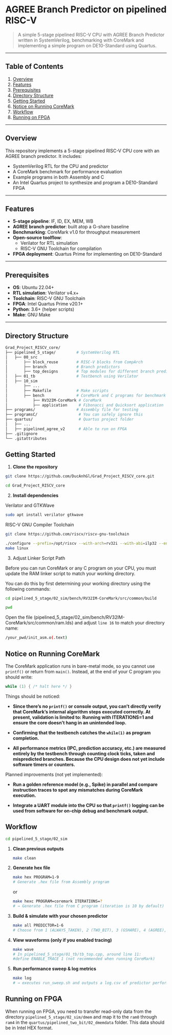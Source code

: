# AGREE Branch Predictor on pipelined RISC-V

> A simple 5-stage pipelined RISC-V CPU with AGREE Branch Predictor written in SystemVerilog, benchmarking with CoreMark and implementing a simple program on DE10-Standard using Quartus.

---

## Table of Contents


1. [Overview](#overview)  
2. [Features](#features)  
3. [Prerequisites](#prerequisites)  
4. [Directory Structure](#directory-structure)  
5. [Getting Started](#getting-started)  
6. [Notice on Running CoreMark](#notice-on-running-coremark) 
6. [Workflow](#workflow)  
7. [Running on FPGA](#running-on-fpga)  

---

## Overview

This repository implements a 5-stage pipelined RISC-V CPU core with an AGREE branch predictor. It includes:

- SystemVerilog RTL for the CPU and predictor  
- A CoreMark benchmark for performance evaluation  
- Example programs in both Assembly and C  
- An Intel Quartus project to synthesize and program a DE10-Standard FPGA  

---

## Features

- **5-stage pipeline**: IF, ID, EX, MEM, WB  
- **AGREE branch predictor**: built atop a G-share baseline  
- **Benchmarking**: CoreMark v1.0 for throughput measurement  
- **Open-source toolflow**:  
  - Verilator for RTL simulation  
  - RISC-V GNU Toolchain for compilation  
- **FPGA deployment**: Quartus Prime for implementing on DE10-Standard  

---

## Prerequisites

- **OS**: Ubuntu 22.04+  
- **RTL simulation**: Verilator v4.x+  
- **Toolchain**: RISC-V GNU Toolchain
- **FPGA**: Intel Quartus Prime v20.1+  
- **Python**: 3.6+ (helper scripts)  
- **Make**: GNU Make  

---

## Directory Structure

```bash
Grad_Project_RISCV_core/
├── pipelined_5_stage/         # SystemVerilog RTL  
│   ├── 00_src
│       ├── block_reuse        # RISC-V blocks from CompArch 
│       ├── branch             # Branch predictors
│       ├── top_designs        # Top modules for different branch predictors
│   ├── 01_tb                  # Testbench using Verilator
│   ├── 10_sim
│       ├── ...
│       ├── Makefile           # Make scripts
│       ├── bench              # CoreMark and C programs for benchmark
│           ├── RV32IM-CoreMark # CoreMark 
│           ├── application     # Fibonacci and Quicksort application
├── programs/                  # Assembly file for testing
├── programsC/                  # You can safely ignore this
├── quartus/                    # Quartus project folder
│   ├── ...              
│   ├── pipelined_agree_v2      # Able to run on FPGA
├── .gitignore
└── .gitattributes
```
## Getting Started

1. **Clone the repository**  

```bash
git clone https://github.com/DucAnhGl/Grad_Project_RISCV_core.git

cd Grad_Project_RISCV_core
```

2. **Install dependencies**

Verilator and GTKWave
```bash
sudo apt install verilator gtkwave
```

RISC-V GNU Compiler Toolchain
```bash
git clone https://github.com/riscv/riscv-gnu-toolchain
```
```bash
./configure --prefix=/opt/riscv --with-arch=rv32i --with-abi=ilp32 --enable-multilib
make linux
```

3. Adjust Linker Script Path

Before you can run CoreMark or any C program on your CPU, you must update the RAM linker script to match your working directory.  

You can do this by first determining your working directory using the following commands:

```bash
cd pipelined_5_stage/02_sim/bench/RV32IM-CoreMark/src/common/build
```

```bash
pwd
```

Open the file (pipelined_5_stage/02_sim/bench/RV32IM-CoreMark/src/common/ram.lds) and adjust `line 16` to match your directory name:
```bash
/your_pwd/init_asm.o(.text)
```

## Notice on Running CoreMark
The CoreMark application runs in bare-metal mode, so you cannot use `printf()` or return from `main()`. Instead, at the end of your C program you should write:

```c
while (1) { /* halt here */ }
```

Things should be noticed:

- **Since there’s no `printf()` or console output, you can’t directly verify that CoreMark’s internal algorithm steps executed correctly. At present, validation is limited to: Running with ITERATIONS=1 and ensure the core doesn’t hang in an unintended loop.**

- **Confirming that the testbench catches the `while(1)` as program completion.**  

- **All performance metrics (IPC, prediction accuracy, etc.) are measured entirely by the testbench through counting clock ticks, taken and mispredicted branches. Because the CPU design does not yet include software timers or counters.**


Planned improvements (not yet implemented):

- **Run a golden reference model (e.g., Spike) in parallel and compare instruction traces to spot any mismatches during CoreMark execution.**

- **Integrate a UART module into the CPU so that `printf()` logging can be used from software for on-chip debug and benchmark output.**

## Workflow

```bash
cd pipelined_5_stage/02_sim
```

1. **Clean previous outputs**  
    ```bash
    make clean
    ```

2. **Generate hex file**
    ```bash
    make hex PROGRAM=1-9
    # Generate .hex file from Assembly program
    ```
    or
    ```bash
    make hexc PROGRAM=coremark ITERATIONS=?
    # → Generate .hex file from C program (iteration is 10 by default)
    ```
3. **Build & simulate with your chosen predictor**
    ```bash
    make all PREDICTOR=1-6
    # Choose from 1 (ALWAYS_TAKEN), 2 (TWO_BIT), 3 (GSHARE), 4 (AGREE), 5 (GSHAREV2), 6 (AGREEV2 - our lastest version)
    ```
4. **View waveforms (only if you enabled tracing)**
    ```bash
    make wave
    # In pipelined_5_stage/01_tb/tb_top.cpp, around line 11:
    #define ENABLE_TRACE 1 (not recommended when running CoreMark)
    ```
5. **Run performance sweep & log metrics**
    ```bash
    make log
    # → executes run_sweep.sh and outputs a log.csv of predictor performance with PHT and GHR size from 2^(2) to 2^(12)
    ```



## Running on FPGA

When running on FPGA, you need to transfer read-only data from the directory `pipelined_5_stage/02_sim/dmem` and map it to the `ram0` through `ram4` in the `quartus/pipelined_two_bit/02_dmemdata` folder. This data should be in Intel HEX format.